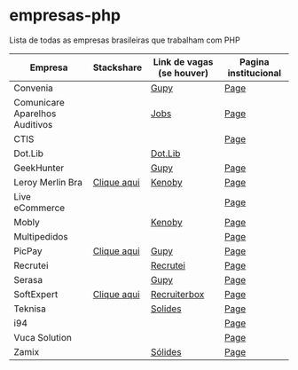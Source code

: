 # empresas-php
Lista de todas as empresas brasileiras que trabalham com PHP

| Empresa | Stackshare | Link de vagas (se houver) | Pagina institucional |
| ------- | -------- | -------- |  -------- |
| Convenia | | [Gupy](https://convenia-tech.gupy.io/) | [Page](http://convenia.com.br/) |
| Comunicare Aparelhos Auditivos | | [Jobs](https://jobs.solides.com/COMUNICAREAPARELHOSAUDITIVOS#) | [Page](https://comunicareaparelhosauditivos.com/) |
| CTIS | | | [Page](https://ctis.com.br/) |
| Dot.Lib | | [Dot.Lib](https://github.com/dotlib) | |
| GeekHunter | | [Gupy](https://www.geekhunter.com.br/vagas) | [Page](https://geekhunter.com.br/) |
| Leroy Merlin Bra | [Clique aqui](https://stackshare.io/leroy-merlin-brasil/website) | [Kenoby](https://jobs.kenoby.com/leroymerlin) | [Page](https://leroymerlin.com.br/) |
| Live eCommerce | | | [Page](https://liveecommerce.com.br/) |
| Mobly | | [Kenoby](https://jobs.kenoby.com/mobly) | [Page](https://mobly.com.br/) |
| Multipedidos | | | [Page](https://www.multipedidos.com.br/) |
| PicPay | [Clique aqui](https://stackshare.io/picpay/picpay) | [Gupy](https://picpay.gupy.io/) | [Page](https://picpay.com/)|
| Recrutei | | [Recrutei](https://empregos.recrutei.com.br) | [Page](https://recrutei.com.br) |
| Serasa | | [Gupy](https://serasa.gupy.io/) | [Page](https://www.serasa.com.br/carreiras/) |
| SoftExpert | [Clique aqui](https://stackshare.io/softexpert-software/softexpert-software) | [Recruiterbox](https://softexpert.recruiterbox.com/) | [Page](https://softexpert.com/) |
| Teknisa | | [Solides](https://teknisa.solides.jobs/) | [Page](https://www.teknisa.com/) |
| i94 | |  | [Page](https://i94.co) |
| Vuca Solution | |  | [Page](https://vucasolution.com.br/) | 
| Zamix | | [Sólides](https://zamix.solides.jobs/) | [Page](https://zamix.com.br) |

